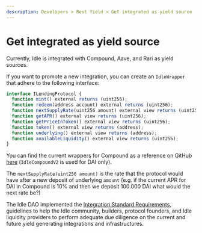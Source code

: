 ```yaml
---
description: Developers > Best Yield > Get integrated as yield source
---
```


# Get integrated as yield source

Currently, Idle is integrated with Compound, Aave, and Rari as yield sources.&#x20;

If you want to promote a new integration, you can create an `IdleWrapper` that adhere to the following interface:

```javascript
interface ILendingProtocol {
  function mint() external returns (uint256);
  function redeem(address account) external returns (uint256);
  function nextSupplyRate(uint256 amount) external view returns (uint256);
  function getAPR() external view returns (uint256);
  function getPriceInToken() external view returns (uint256);
  function token() external view returns (address);
  function underlying() external view returns (address);
  function availableLiquidity() external view returns (uint256);
}
```

You can find the current wrappers for Compound as a reference on GitHub [here](https://github.com/Idle-Labs/idle-contracts/tree/develop/contracts/wrappers) (`IdleCompoundV2` is used for DAI only).

The `nextSupplyRate(uint256 amount)` is the rate that the protocol would have after a new deposit of underlying `amount` (e.g. if the current APR for DAI in Compound is 10% and then we deposit 100.000 DAI what would the next rate be?)

The Idle DAO implemented the [Integration Standard Requirements](../security/integration-standard-requirements.md), guidelines to help the Idle community, builders, protocol founders, and Idle liquidity providers to perform adequate due diligence on the current and future yield generating integrations and infrastructures.
